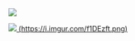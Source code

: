 <img src = "https://res.cloudinary.com/dymmvrufy/image/upload/v1728847601/toomeet_play/channel_avatars/jssf1oh2ytlxjrn9lphy.png"/>

[<img src = "https://imgur.com/f1DEzft"/>
(https://i.imgur.com/f1DEzft.png)](https://i.imgur.com/f1DEzft.png)

